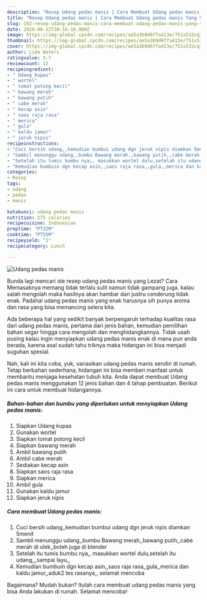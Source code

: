 ```yaml
---
description: "Resep Udang pedas manis | Cara Membuat Udang pedas manis Yang Sedap"
title: "Resep Udang pedas manis | Cara Membuat Udang pedas manis Yang Sedap"
slug: 192-resep-udang-pedas-manis-cara-membuat-udang-pedas-manis-yang-sedap
date: 2020-06-22T20:16:16.900Z
image: https://img-global.cpcdn.com/recipes/ae5a3b9d6ffa413e/751x532cq70/udang-pedas-manis-foto-resep-utama.jpg
thumbnail: https://img-global.cpcdn.com/recipes/ae5a3b9d6ffa413e/751x532cq70/udang-pedas-manis-foto-resep-utama.jpg
cover: https://img-global.cpcdn.com/recipes/ae5a3b9d6ffa413e/751x532cq70/udang-pedas-manis-foto-resep-utama.jpg
author: Lida Waters
ratingvalue: 3.7
reviewcount: 12
recipeingredient:
- " Udang kupas"
- " wortel"
- " tomat potong kecil"
- " bawang merah"
- " bawang putih"
- " cabe merah"
- " kecap asin"
- " saos raja rasa"
- " merica"
- " gula"
- " kaldu jamur"
- " jeruk nipis"
recipeinstructions:
- "Cuci bersih udang,,kemudian bumbui udang dgn jeruk nipis diamkan 5menit"
- "Sambil menunggu udang,,bumbu Bawang merah,,bawang putih,,cabe merah di ulek,,boleh juga di blender"
- "Setelah itu tumis bumbu nya,, masukkan wortel dulu,setelah itu udang,,,sampai layu,,"
- "Kemudian bumbuin dgn kecap asin,,saos raja rasa,,gula,,merica dan kaldu jamur,,aduk2 tes rasanya,, selamat mencoba"
categories:
- Resep
tags:
- udang
- pedas
- manis

katakunci: udang pedas manis 
nutrition: 275 calories
recipecuisine: Indonesian
preptime: "PT32M"
cooktime: "PT55M"
recipeyield: "1"
recipecategory: Lunch

---
```



![Udang pedas manis](https://img-global.cpcdn.com/recipes/ae5a3b9d6ffa413e/751x532cq70/udang-pedas-manis-foto-resep-utama.jpg)

Bunda lagi mencari ide resep udang pedas manis yang Lezat? Cara Memasaknya memang tidak terlalu sulit namun tidak gampang juga. kalau salah mengolah maka hasilnya akan hambar dan justru cenderung tidak enak. Padahal udang pedas manis yang enak harusnya sih punya aroma dan rasa yang bisa memancing selera kita.



Ada beberapa hal yang sedikit banyak berpengaruh terhadap kualitas rasa dari udang pedas manis, pertama dari jenis bahan, kemudian pemilihan bahan segar hingga cara mengolah dan menghidangkannya. Tidak usah pusing kalau ingin menyiapkan udang pedas manis enak di mana pun anda berada, karena asal sudah tahu triknya maka hidangan ini bisa menjadi suguhan spesial.


Nah, kali ini kita coba, yuk, variasikan udang pedas manis sendiri di rumah. Tetap berbahan sederhana, hidangan ini bisa memberi manfaat untuk membantu menjaga kesehatan tubuh kita. Anda dapat membuat Udang pedas manis menggunakan 12 jenis bahan dan 4 tahap pembuatan. Berikut ini cara untuk membuat hidangannya.

<!--inarticleads1-->

##### Bahan-bahan dan bumbu yang diperlukan untuk menyiapkan Udang pedas manis:

1. Siapkan  Udang kupas
1. Gunakan  wortel
1. Siapkan  tomat potong kecil
1. Siapkan  bawang merah
1. Ambil  bawang putih
1. Ambil  cabe merah
1. Sediakan  kecap asin
1. Siapkan  saos raja rasa
1. Siapkan  merica
1. Ambil  gula
1. Gunakan  kaldu jamur
1. Siapkan  jeruk nipis




<!--inarticleads2-->

##### Cara membuat Udang pedas manis:

1. Cuci bersih udang,,kemudian bumbui udang dgn jeruk nipis diamkan 5menit
1. Sambil menunggu udang,,bumbu Bawang merah,,bawang putih,,cabe merah di ulek,,boleh juga di blender
1. Setelah itu tumis bumbu nya,, masukkan wortel dulu,setelah itu udang,,,sampai layu,,
1. Kemudian bumbuin dgn kecap asin,,saos raja rasa,,gula,,merica dan kaldu jamur,,aduk2 tes rasanya,, selamat mencoba




Bagaimana? Mudah bukan? Itulah cara membuat udang pedas manis yang bisa Anda lakukan di rumah. Selamat mencoba!
